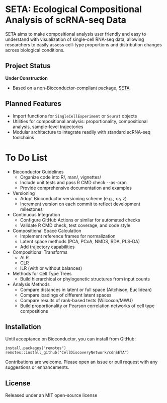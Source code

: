 # SETA: Ecological Compositional Analysis of scRNA-seq Data

SETA aims to make compositional analysis user friendly and easy to understand with visualization of single-cell RNA-seq data, allowing researchers to easily assess cell-type proportions and distribution changes across biological conditions.

## Project Status

**Under Construction**

- Based on a non-Bioconductor-compliant package, [SETA](https://github.com/jo-m-lab/SETA)

## Planned Features

- Import functions for `SingleCellExperiment` or `Seurat` objects
- Utilities for compositional analysis: proportionality, compositional analysis, sample-level trajectories
- Modular architecture to integrate readily with standard scRNA-seq toolchains

# To Do List

- Bioconductor Guidelines
  - Organize code into R/, man/, vignettes/
  - Include unit tests and pass R CMD check --as-cran
  - Provide comprehensive documentation and examples
- Versioning
  - Adopt Bioconductor versioning scheme (e.g., x.y.z) 
  - Increment version on each commit to reflect development milestones
- Continuous Integration
  - Configure GitHub Actions or similar for automated checks
  - Validate R CMD check, test coverage, and code style
- Compositional Space Calculation
  - Implement reference frames for normalization
  - Latent space methods (PCA, PCoA, NMDS, RDA, PLS-DA)
  - Add trajectory capabilities
- Compositional Transforms
  - ALR
  - CLR
  - ILR (with or without balances)
- Methods for Cell Type Trees
  - Build hierarchical or phylogenetic structures from input counts
- Analysis Methods
  - Compare distances in latent or full space (Aitchison, Euclidean)
  - Compare loadings of different latent spaces
  - Compare results of rank-based tests (Wilcoxon/MWU)
  - Build proportionality or Pearson correlation networks of cell type compositions

## Installation

Until acceptance on Bioconductor, you can install from GitHub:

```{r}
install.packages("remotes")
remotes::install_github("CellDiscoveryNetwork/cdnSETA")
```

Contributions are welcome. Please open an issue or pull request with any suggestions or enhancements. 

## License

Released under an MIT open-source license
